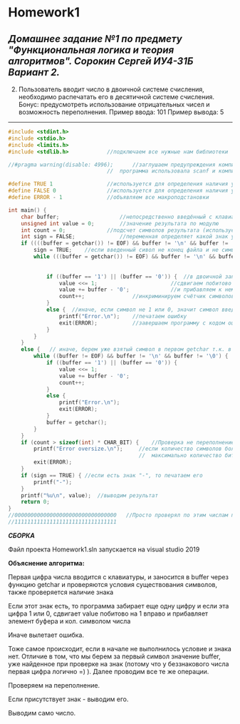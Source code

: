 # Homework1
___Домашнее задание №1 по предмету "Функциональная логика и теория алгоритмов".
Сорокин Сергей ИУ4-31Б Вариант 2.___
---------------------------------------------------------------------------
2. Пользователь вводит число в двоичной системе счисления, необходимо распечатать его в десятичной системе счисления.
Бонус: предусмотреть использование отрицательных чисел и возможность переполнения.
Пример ввода: 101
Пример вывода: 5
---------------------------------------------------------------------------
```c
#include <stdint.h>
#include <stdio.h>
#include <limits.h>
#include <stdlib.h>		       //подключаем все нужные нам библиотеки

//#pragma warning(disable: 4996);      //заглушаем предупреждения компилятора (в начале 
		                       //  программа использовала scanf и компилятор сильно ругался)

#define TRUE 1			       //используется для определения наличия у числа знака "+" или "-"
#define FALSE 0			       //используется для определения наличия у числа знака "+" или "-"
#define ERROR - 1		       //объявляем все макроподстановки

int main() {
	char buffer;	               //непосредственно введённый с клавиатуры символ
	unsigned int value = 0;	       //значение результата по модулю
	int count = 0;		       //подсчет символов результата (используется для определения переполнения) 
	int sign = FALSE;	           //переменная определяет какой знак у числа (0 если минус и 1 если плюс)
	if ((((buffer = getchar()) != EOF) && buffer != '\n' && buffer != '\0' && buffer == '-') && sign == FALSE) {
		sign = TRUE;	//если введенный сивол не конец файла и не символ перехода на новую строку и не символ конца строки
		while (((buffer = getchar()) != EOF) && buffer != '\n' && buffer != '\0') { // и символ это минус то берем всл. элемент 
		                                                                            //  с клавиатуры и меняем переменную sign
			
			if ((buffer == '1') || (buffer == '0')) {  //в двоичной записи числа содержаться только числа 1 и 0, так что для них...
				value <<= 1;	                   //сдвигаем побитово value на 1 бит влево
				value += buffer - '0';	           //и прибавляем к нему значение буфера
				count++;			   //инкриминируем счётчик символов
			}
			else {	//иначе, если символ не 1 или 0, значит символ введён неправильно и надо выдать ошибку
				printf("Error.\n");    //печатаем ошибку
				exit(ERROR);	       //завершаем программу с кодом ошибки -1
			}
		}
	}
	else {	 // иначе, берем уже взятый символ в первом getchar т.к. в безнаковом числе первый символ - цифра
		while ((buffer != EOF) && buffer != '\n' && buffer != '\0') {  //и проводим всё те же действия, что и со знаковым
			if ((buffer == '1') || (buffer == '0')) {
				value <<= 1;
				value += buffer - '0';
				count++;
			}
			else {
				printf("Error.\n");
				exit(ERROR);
			}
			buffer = getchar();
		}
	}
	if (count > sizeof(int) * CHAR_BIT) {    //Проверка не переполнение
		printf("Error oversize.\n");     //если количество символов больше чем 
		                                 //  максимально количество бит для данной архитектуры памяти, то выводим ошибку
		exit(ERROR);
	}
	if (sign == TRUE) {	//если есть знак "-", то печатаем его
		printf("-");
	}
	printf("%u\n", value);  //выводим результат
	return 0;
}
//00000000000000000000000000000000	 //Просто проверял по этим числам перепонение, чтобы каждый раз не вбивать 32 единицы
//11111111111111111111111111111111   
```
___СБОРКА___

Файл проекта Homework1.sln запускается на visual studio 2019

__Объяснение алгоритма:__

Первая цифра числа вводится с клавиатуры, и заносится в buffer через функцию getchar и проверяются условия существования символов, также проверяется наличие знака

Если этот знак есть, то программа забирает еще одну цифру и если эта цифра 1 или 0, сдвигает value побитово на 1 вправо и прибавляет элемент буфера и кол. символом числа

Иначе вылетает ошибка.

Тоже самое происходит, если в начале не выполнилось условие и знака нет. Отличие в том, что мы берем за первый символ значение buffer, уже найденное при проверке на знак (потому что у беззнакового числа первая цифра логично =) ). Далее проводим все те же операции.

Проверяем на переполнение.

Если присутствует знак - выводим его.

Выводим само число.

